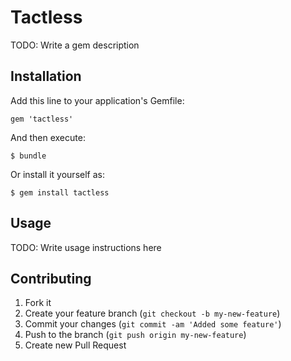 # Tactless

TODO: Write a gem description

## Installation

Add this line to your application's Gemfile:

    gem 'tactless'

And then execute:

    $ bundle

Or install it yourself as:

    $ gem install tactless

## Usage

TODO: Write usage instructions here

## Contributing

1. Fork it
2. Create your feature branch (`git checkout -b my-new-feature`)
3. Commit your changes (`git commit -am 'Added some feature'`)
4. Push to the branch (`git push origin my-new-feature`)
5. Create new Pull Request

